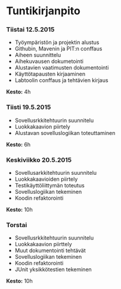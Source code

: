 # Tuntikirjanpito

### Tiistai 12.5.2015

* Työympäristön ja projektin alustus 
* Githubin, Mavenin ja PIT:n conffaus
* Aiheen suunnittelu
* Aihekuvausen dokumetointi
* Alustavien vaatimusten dokumentointi
* Käyttötapausten kirjaaminen
* Labtoolin conffaus ja tehtävien kirjaus 

**Kesto:** 4h

### Tiisti 19.5.2015

* Sovellusrkkitehtuurin suunnitelu
* Luokkakaavion piirtely
* Alustavan sovelluslogiikan toteuttaminen

**Kesto:** 6h

### Keskiviikko 20.5.2015

* Sovellusarkkitehtuurin suunnitelu
* Luokkakaavioiden piirtely
* Testikäyttöliittymän toteutus
* Sovelluslogiikan tekeminen
* Koodin refaktorointi

**Kesto:** 10h

### Torstai

* Sovellusrkkitehtuurin suunnitelu
* Luokkakaavion piirttely
* Muut dokumentointi tehtävät
* Sovelluslogiikan tekeminen
* Koodin refaktorointi
* JUnit yksikkötestien tekeminen

**Kesto:** 10h
